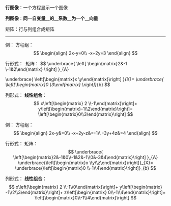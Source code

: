 __行图像__：一个方程显示一个图像

__列图像__：__同一自变量__的__系数__为一个__向量__

矩阵：行与列组合成矩阵

---

例：
方程组：
$$
\begin{align}
    2x-y=0\\
    -x+2y=3
\end{align}
$$

行形式：
​	矩阵：
$$
\underbrace{
    \left[
    	\begin{matrix}2&-1 \\-1&2\end{matrix}
    \right]
}_{A}

\underbrace{
	\left[\begin{matrix}x \\y\end{matrix}\right]
}_{X}=
\underbrace{
	\left[\begin{matrix}0 \\3\end{matrix}
\right]}_{b}
$$

列形式：
__线性组合__：
$$
x\left[\begin{matrix} 2 \\-1\end{matrix}\right]+
y\left[\begin{matrix}-1\\2\end{matrix}\right]=
\left[\begin{matrix}0\\3\end{matrix}\right]
$$



例：
方程组：
$$
\begin{align}
    2x-y&=0\\
    -x+2y-z&=-1\\
    -3y+4z&=4
\end{align}
$$

行形式：
矩阵：
$$
\underbrace{
	\left[\begin{matrix}2&-1&0\\-1&2&-1\\0&-3&4\end{matrix}\right]
}_{A}
\underbrace{\left[\begin{matrix}x \\y\\z\end{matrix}\right]}_{X}=
\underbrace{\left[\begin{matrix}0 \\-1\\4\end{matrix}\right]}_{b}
$$

列形式：
__线性组合__：
$$
x\left[\begin{matrix} 2 \\-1\\0\end{matrix}\right]+
y\left[\begin{matrix} -1\\2\\3\end{matrix}\right]+
z\left[\begin{matrix} 0\\-1\\4\end{matrix}\right]=
\left[\begin{matrix}0\\-1\\4\end{matrix}\right]
$$
